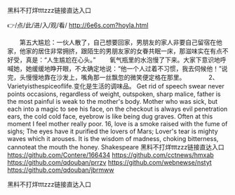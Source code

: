 
黑料不打烊tttzzz链接直达入口




👉/点/此/进/入/观/看/ http://6e6s.com?hoyla.html




　　第五大尴尬：一伙人散了，自己想要回家，男朋友的家人非要自己留宿在他家，他家的居住非常拥挤，跟陌生的男朋友家的女眷共眠一床，那滋味实在有点不好受，真是：“人生尴尬在心头。”
　　氧气瓶里的水泡慢了下来。大家下意识地呼喊她，她缓缓地睁开眼，不太确定地说：“他一个人过着不习惯，我去伺候他！”说完，头慢慢地靠在沙发上，嘴角那一丝飘忽的微笑便定格在那里。　　　　
	2、Varietyisthespiceoflife.变化是生活的调味品。
Get rid of speech swear never points occasions, regardless of weight, outspoken, sharp malice, father is the most painful is weak to the mother's body.
Mother who was sick, but each into a magic to see his face, on the checkout is always evil penetration ears, the cold cold face, eyebrow is like being dug graves.
Often at this moment I feel mother really poor.
16, love is a smoke raised with the fume of sighs;
The eyes have it purified the lovers of Mars;
Lover's tear is mighty waves which it arouses.
It is the wisdom of madness, choking bitterness, cannoteat the mouth the honey.
Shakespeare
黑料不打烊tttzzz链接直达入口 https://github.com/Contere/166434
https://github.com/cctnews/hmxab
https://github.com/qdouban/prrzv
https://github.com/webnewse/nstyt
https://github.com/qdouban/jbrmww





黑料不打烊tttzzz链接直达入口
